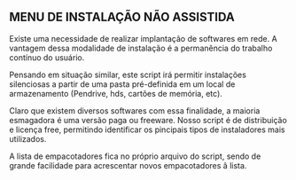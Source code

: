 MENU DE INSTALAÇÃO NÃO ASSISTIDA
----------------------

Existe uma necessidade de realizar implantação de softwares em rede. 
A vantagem dessa modalidade de instalação é a permanência do trabalho contínuo do usuário.

Pensando em situação similar, este script irá permitir instalações silenciosas a partir de 
uma pasta pré-definida em um local de armazenamento (Pendrive, hds, cartões de memória, etc).

Claro que existem diversos softwares com essa finalidade, a maioria esmagadora é uma versão 
paga ou freeware. Nosso script é de distribuição e licença free, permitindo identificar os 
pincipais tipos de instaladores mais utilizados.

A lista de empacotadores fica no próprio arquivo do script, sendo de grande facilidade para 
acrescentar novos empacotadores â lista.

